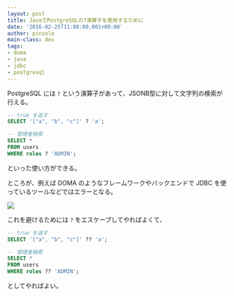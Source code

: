 ```yaml
---
layout: post
title: JavaでPostgreSQLの?演算子を使用するために
date: '2016-02-25T11:08:00.001+09:00'
author: pinzolo
main-class: dev
tags:
- doma
- java
- jdbc
- postgresql
---
```


PostgreSQL には `?` という演算子があって、JSONB型に対して文字列の検索が行える。 

```sql
-- true を返す
SELECT '["a", "b", "c"]' ? 'a';

-- 管理者検索
SELECT *
FROM users
WHERE roles ? 'ADMIN';
```

といった使い方ができる。

ところが、例えば DOMA のようなフレームワークやバックエンドで JDBC を使っているツールなどではエラーとなる。

![](https://4.bp.blogspot.com/-LhSuaq3ufdk/Vs5hYj0FjyI/AAAAAAAAaCQ/eRQS1KXe0-k/s320/json-operator-error.png)

これを避けるためには `?` をエスケープしてやればよくて、

```sql
-- true を返す
SELECT '["a", "b", "c"]' ?? 'a';

-- 管理者検索
SELECT *
FROM users
WHERE roles ?? 'ADMIN';
```

としてやればよい。
